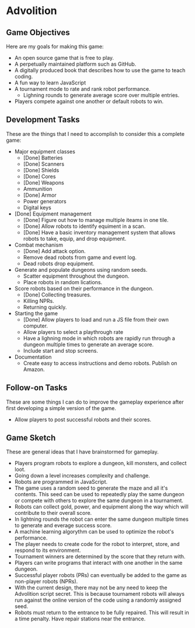 # Advolition

## Game Objectives
Here are my goals for making this game:
- An open source game that is free to play.
- A perpetually maintained platform such as GitHub.
- A digitally produced book that describes how to use the game to teach coding.
- A fun way to learn JavaScript
- A tournament mode to rate and rank robot performance.
  - Lighning rounds to generate average score over multiple entries.
- Players compete against one another or default robots to win.

## Development Tasks
These are the things that I need to accomplish to consider this a complete game:

- Major equipment classes
    - [Done] Batteries
    - [Done] Scanners
    - [Done] Shields
    - [Done] Cores
    - [Done] Weapons
    - Ammunition
    - [Done] Armor
    - Power generators
    - Digital keys
- [Done] Equipment management
    - [Done] Figure out how to manage multiple iteams in one tile.
    - [Done] Allow robots to identify equiment in a scan.
    - [Done] Have a basic inventory management system that allows robots to take, equip, and drop equipment.
- Combat mechanism
    - [Done] Add attack option.
    - Remove dead robots from game and event log.
    - Dead robots drop equipment.
- Generate and populate dungeons using random seeds.
    - Scatter equipment throughout the dungeon.  
    - Place robots in random lications.
- Score robots based on their performance in the dungeon.
    - [Done] Collecting treasures.
    - Killing NPRs.
    - Returning quickly.
- Starting the game
    - [Done] Allow players to load and run a JS file from their own computer.
    - Allow players to select a playthrough rate
    - Have a lighning mode in which robots are rapidly run through a dungeon multiple times to generate an average score.
    - Include start and stop screens.
- Documentation
    - Create easy to access instructions and demo robots. Publish on Amazon.



## Follow-on Tasks
These are some things I can do to improve the gameplay experience after first developing a simple version of the game.
- Allow players to post successful robots and their scores.

## Game Sketch
These are general ideas that I have brainstormed for gameplay.
- Players program robots to explore a dungeon, kill monsters, and collect loot.
- Going down a level increases complexity and challenge.
- Robots are programmed in JavaScript.
- The game uses a random seed to generate the maze and all it's contents.  This seed can be used to repeatedly play the same dungeon or compete with others to explore the same dungeon in a tournament.
- Robots can collect gold, power, and equipment along the way which will contribute to their overall score.
- In lightning rounds the robot can enter the same dungeon multiple times to generate and everage success score.
- A machine learning algorythm can be used to optimize the robot's performance.
- The player needs to create code for the robot to interpret, store, and respond to its environment.
- Tournament winners are determined by the score that they return with.
- Players can write programs that interact with one another in the same dungeon.
- Successful player robots (PRs) can eventually be added to the game as non-player robots (NPRs).
- With the current design, there may not be any need to keep the Advolition script secret.  This is because tournament robots will always run against the online version of the code using a randomly assigned seed.
- Robots must return to the entrance to be fully repaired. This will result in a time penalty.  Have repair stations near the entrance.
